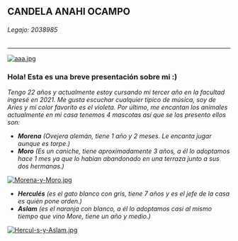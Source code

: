 ## CANDELA ANAHI OCAMPO
###### *Legajo:* 2038985
__________________________________________________________________________________
[![aaa.jpg](https://i.postimg.cc/PJrTBCd0/aaa.jpg)](https://postimg.cc/gX5ChkXK)
### Hola! Esta es una breve presentación sobre mi :)
*Tengo 22 años y actualmente estoy cursando mi tercer año en la facultad ingresé en 2021. Me gusta escuchar cualquier tipico de música, soy de Aries y mi color favorito es el violeta.*
*Por último, me encantan los animales actualmente en mi casa tenemos 4 mascotas así que se los presento ellos son:*
* *__Morena__ (Ovejera alemán, tiene 1 año y 2 meses. Le encanta jugar aunque es torpe.)*
* *__Moro__ (Es un caniche, tiene aproximadamente 3 años, a él lo adoptamos hace 1 mes ya que lo habian abandonado en una terraza
junto a sus dos hermanas.)*

[![Morena-y-Moro.jpg](https://i.postimg.cc/zGxT2k65/Morena-y-Moro.jpg)](https://postimg.cc/v461c5GS)

* *__Herculés__ (es el gato blanco con gris, tiene 7 años y es el jefe de la casa es quién pone orden.)*
* *__Aslam__ (es el naranja con blanco, a él lo adoptamos casi al mismo tiempo que vino More, tiene un año y medio.)*

[![Hercul-s-y-Aslam.jpg](https://i.postimg.cc/t4sgyt79/Hercul-s-y-Aslam.jpg)](https://postimg.cc/nXtxGmvW)

